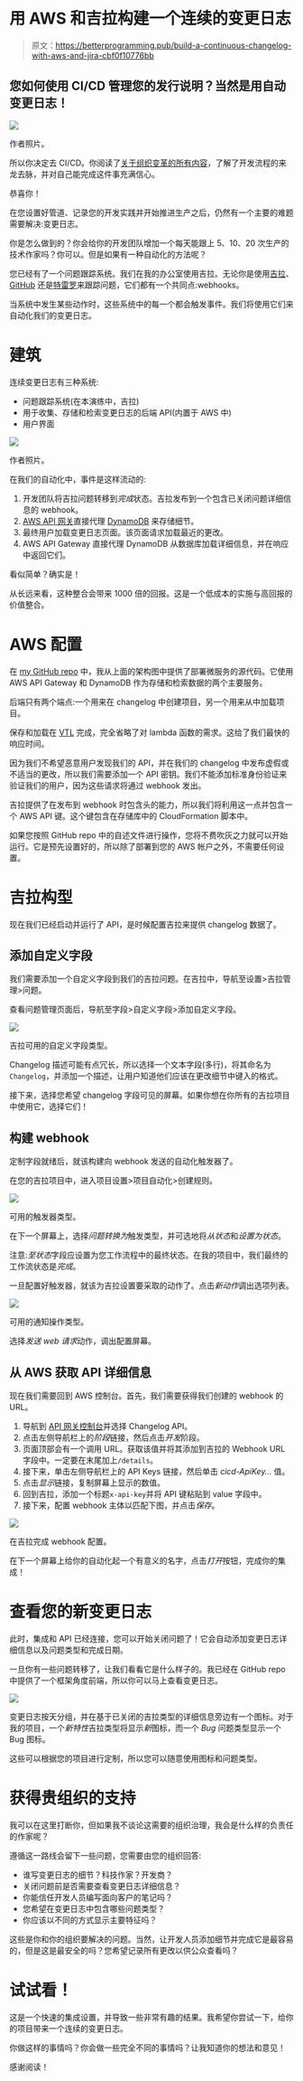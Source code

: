 # 用 AWS 和吉拉构建一个连续的变更日志

> 原文：<https://betterprogramming.pub/build-a-continuous-changelog-with-aws-and-jira-cbf0f10776bb>

## 您如何使用 CI/CD 管理您的发行说明？当然是用自动变更日志！

![](img/158aafa3540ec1bc98427947cd45875d.png)

作者照片。

所以你决定去 CI/CD。你阅读了[关于组织变革的所有内容](https://medium.com/better-programming/are-you-really-ready-for-ci-cd-9a8bf6d01b8a)，了解了开发流程的来龙去脉，并对自己能完成这件事充满信心。

恭喜你！

在您设置好管道、记录您的开发实践并开始推进生产之后，仍然有一个主要的难题需要解决:变更日志。

你是怎么做到的？你会给你的开发团队增加一个每天能跟上 5、10、20 次生产的技术作家吗？你可以。但是如果有一种自动化的方法呢？

您已经有了一个问题跟踪系统。我们在我的办公室使用吉拉。无论你是使用[吉拉](https://www.atlassian.com/software/jira)、 [GitHub](https://github.com/) 还是[特雷罗](https://trello.com/)来跟踪问题，它们都有一个共同点:webhooks。

当系统中发生某些动作时，这些系统中的每一个都会触发事件。我们将使用它们来自动化我们的变更日志。

# 建筑

连续变更日志有三种系统:

*   问题跟踪系统(在本演练中，吉拉)
*   用于收集、存储和检索变更日志的后端 API(内置于 AWS 中)
*   用户界面

![](img/ff5a2f6a8b36d6a4cdef172fb238fc86.png)

作者照片。

在我们的自动化中，事件是这样流动的:

1.  开发团队将吉拉问题转移到*完成*状态。吉拉发布到一个包含已关闭问题详细信息的 webhook。
2.  [AWS API 网关](https://aws.amazon.com/api-gateway/)直接代理 [DynamoDB](https://aws.amazon.com/dynamodb/) 来存储细节。
3.  最终用户加载变更日志页面。该页面请求加载最近的更改。
4.  AWS API Gateway 直接代理 DynamoDB 从数据库加载详细信息，并在响应中返回它们。

看似简单？确实是！

从长远来看，这种整合会带来 1000 倍的回报。这是一个低成本的实施与高回报的价值整合。

# AWS 配置

在 [my GitHub repo](https://github.com/allenheltondev/cicd-changelog) 中，我从上面的架构图中提供了部署微服务的源代码。它使用 AWS API Gateway 和 DynamoDB 作为存储和检索数据的两个主要服务。

后端只有两个端点:一个用来在 changelog 中创建项目，另一个用来从中加载项目。

保存和加载在 [VTL](https://docs.aws.amazon.com/apigateway/latest/developerguide/api-gateway-mapping-template-reference.html) 完成，完全省略了对 lambda 函数的需求。这给了我们最快的响应时间。

因为我们不希望恶意用户发现我们的 API，并在我们的 changelog 中发布虚假或不适当的更改，所以我们需要添加一个 API 密钥。我们不能添加标准身份验证来验证我们的用户，因为这些请求将通过 webhook 发出。

吉拉提供了在发布到 webhook 时包含头的能力，所以我们将利用这一点并包含一个 AWS API 键。这个键包含在存储库中的 CloudFormation 脚本中。

如果您按照 GitHub repo 中的自述文件进行操作，您将不费吹灰之力就可以开始运行。它是预先设置好的，所以除了部署到您的 AWS 帐户之外，不需要任何设置。

# 吉拉构型

现在我们已经启动并运行了 API，是时候配置吉拉来提供 changelog 数据了。

## 添加自定义字段

我们需要添加一个自定义字段到我们的吉拉问题。在吉拉中，导航至设置>吉拉管理>问题。

查看问题管理页面后，导航至字段>自定义字段>添加自定义字段。

![](img/c4af3685dc523e1805ae77bfad31a351.png)

吉拉可用的自定义字段类型。

Changelog 描述可能有点冗长，所以选择一个文本字段(多行)，将其命名为`Changelog`，并添加一个描述，让用户知道他们应该在更改细节中键入的格式。

接下来，选择您希望 changelog 字段可见的屏幕。如果你想在你所有的吉拉项目中使用它，选择它们！

## 构建 webhook

定制字段就绪后，就该构建向 webhook 发送的自动化触发器了。

在您的吉拉项目中，进入项目设置>项目自动化>创建规则。

![](img/a67de2c7056f21926c50d5e1c124a9de.png)

可用的触发器类型。

在下一个屏幕上，选择*问题转换为*触发类型，并可选地将*从状态*和*设置为状态*。

注意:*至状态*字段应设置为您工作流程中的最终状态。在我的项目中，我们最终的工作流状态是*完成*。

一旦配置好触发器，就该为吉拉设置要采取的动作了。点击*新动作*调出选项列表。

![](img/ccd4c8cb054d9be827ba57241d3df258.png)

可用的通知操作类型。

选择*发送 web 请求*动作，调出配置屏幕。

## 从 AWS 获取 API 详细信息

现在我们需要回到 AWS 控制台。首先，我们需要获得我们创建的 webhook 的 URL。

1.  导航到 [API 网关控制台](https://console.aws.amazon.com/apigateway/main/apis)并选择 Changelog API。
2.  点击左侧导航栏上的*阶段*链接，然后点击*开发*阶段。
3.  页面顶部会有一个调用 URL。获取该值并将其添加到吉拉的 Webhook URL 字段中。一定要在末尾加上`/details`。
4.  接下来，单击左侧导航栏上的 API Keys 链接，然后单击 *cicd-ApiKey…* 值。
5.  点击*显示*链接，复制屏幕上显示的数值。
6.  回到吉拉，添加一个标题`x-api-key`并将 API 键粘贴到 value 字段中。
7.  接下来，配置 webhook 主体以匹配下图，并点击*保存*。

![](img/0d8fd4aa98e4d5733d177a6194a67274.png)

在吉拉完成 webhook 配置。

在下一个屏幕上给你的自动化起一个有意义的名字，点击*打开*按钮，完成你的集成！

# 查看您的新变更日志

此时，集成和 API 已经连接，您可以开始关闭问题了！它会自动添加变更日志详细信息以及问题类型和完成日期。

一旦你有一些问题转移了，让我们看看它是什么样子的。我已经在 GitHub repo 中提供了一个框架角度前端，所以你可以马上查看变更日志。

![](img/f5decc41ab1c09428031c50b26d60b45.png)

变更日志按天分组，并在基于已关闭的吉拉类型的详细信息旁边有一个图标。对于我的项目，一个*新特性*吉拉类型将显示*新*图标，而一个 *Bug* 问题类型显示一个 Bug 图标。

这些可以根据您的项目进行定制，所以您可以随意使用图标和问题类型。

# 获得贵组织的支持

我可以在这里打断你，但如果我不谈论这需要的组织治理，我会是什么样的负责任的作家呢？

遵循这一路线会留下一些问题，您需要由您的组织回答:

*   谁写变更日志的细节？科技作家？开发商？
*   关闭问题前是否需要查看变更日志详细信息？
*   你能信任开发人员编写面向客户的笔记吗？
*   您希望在变更日志中包含哪些问题类型？
*   你应该以不同的方式显示主要特征吗？

这些是你和你的组织要解决的问题。当然，让开发人员添加细节并完成它是最容易的，但是这是最安全的吗？您希望记录所有更改以供公众查看吗？

# 试试看！

这是一个快速的集成设置，并导致一些非常有趣的结果。我希望你尝试一下，给你的项目带来一个连续的变更日志。

你做这样的事情吗？你会做一些完全不同的事情吗？让我知道你的想法和意见！

感谢阅读！